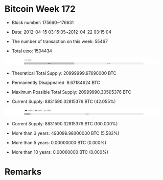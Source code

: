 # Bitcoin Week 172

- Block number: 175660~176631

- Date: 2012-04-15 03:15:05~2012-04-22 03:15:04

- The number of transaction on this week: 55467

- Total utxo: 1504434

![](../images/mined_week172.png)

- Theoretical Total Supply: 20999999.97690000 BTC

- Permanently Disappeared: 9.67184624 BTC

- Maximum Possible Total Supply: 20999990.30505376 BTC

- Current Supply: 8831590.32815376 BTC (42.055%)

![](../images/year_week172.png)


- Current Supply: 8831590.32815376 BTC (100.000%)

- More than 3 years: 493099.98000000 BTC (5.583%)

- More than 5 years: 0.00000000 BTC (0.000%)

- More than 10 years: 0.00000000 BTC (0.000%)

# Remarks

